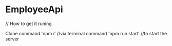 # EmployeeApi
// How to get it runing

Clone
command 'npm i'  //via terminal
command 'npm run start' //to start the server
